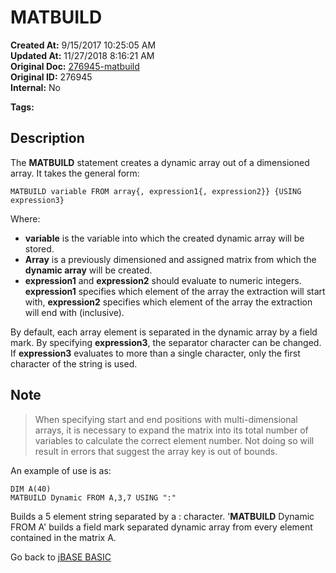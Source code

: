 # MATBUILD

**Created At:** 9/15/2017 10:25:05 AM  
**Updated At:** 11/27/2018 8:16:21 AM  
**Original Doc:** [276945-matbuild](https://docs.jbase.com/36868-jbase-basic/276945-matbuild)  
**Original ID:** 276945  
**Internal:** No  

**Tags:**
<badge text='dynamic array creation' vertical='middle' />
<badge text='dynamic arrays' vertical='middle' />

## Description

The **MATBUILD** statement creates a dynamic array out of a dimensioned array. It takes the general form:

```
MATBUILD variable FROM array{, expression1{, expression2}} {USING expression3}
```

Where:

- **variable** is the variable into which the created dynamic array will be stored.
- **Array** is a previously dimensioned and assigned matrix from which the **dynamic array** will be created.
- **expression1** and **expression2** should evaluate to numeric integers. **expression1** specifies which element of the array the extraction will start with, **expression2** specifies which element of the array the extraction will end with (inclusive).

By default, each array element is separated in the dynamic array by a field mark. By specifying **expression3**, the separator character can be changed. If **expression3** evaluates to more than a single character, only the first character of the string is used.

## Note

> When specifying start and end positions with multi-dimensional arrays, it is necessary to expand the matrix into its total number of variables to calculate the correct element number. Not doing so will result in errors that suggest the array key is out of bounds.

An example of use is as:

```
DIM A(40)
MATBUILD Dynamic FROM A,3,7 USING ":"
```

Builds a 5 element string separated by a : character. '**MATBUILD** Dynamic FROM A' builds a field mark separated dynamic array from every element contained in the matrix A.

Go back to [jBASE BASIC](./../README.md)
